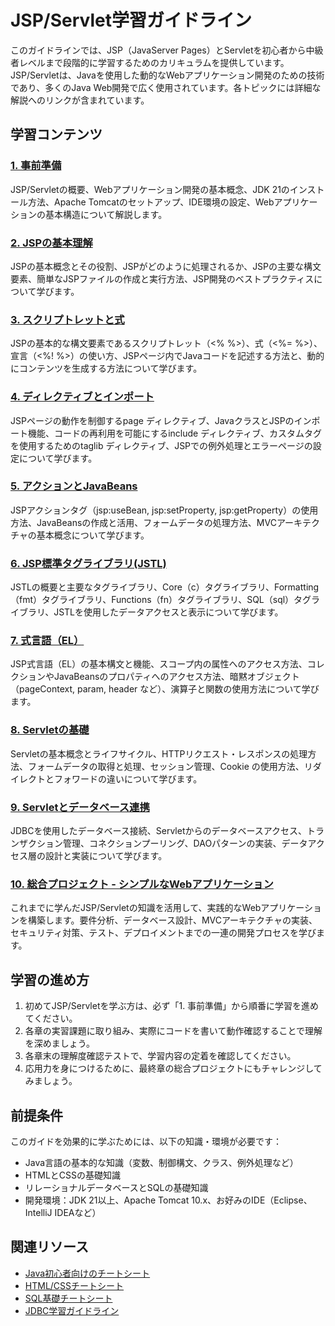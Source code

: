 # JSP/Servlet学習ガイドライン

このガイドラインでは、JSP（JavaServer Pages）とServletを初心者から中級者レベルまで段階的に学習するためのカリキュラムを提供しています。JSP/Servletは、Javaを使用した動的なWebアプリケーション開発のための技術であり、多くのJava Web開発で広く使用されています。各トピックには詳細な解説へのリンクが含まれています。

## 学習コンテンツ

### [1. 事前準備](https://fcircle-biz.github.io/tech_docs/guide/jsp/jsp-learning-material-1.html)
JSP/Servletの概要、Webアプリケーション開発の基本概念、JDK 21のインストール方法、Apache Tomcatのセットアップ、IDE環境の設定、Webアプリケーションの基本構造について解説します。

### [2. JSPの基本理解](https://fcircle-biz.github.io/tech_docs/guide/jsp/jsp-learning-material-2.html)
JSPの基本概念とその役割、JSPがどのように処理されるか、JSPの主要な構文要素、簡単なJSPファイルの作成と実行方法、JSP開発のベストプラクティスについて学びます。

### [3. スクリプトレットと式](https://fcircle-biz.github.io/tech_docs/guide/jsp/jsp-learning-material-3.html)
JSPの基本的な構文要素であるスクリプトレット（<% %>）、式（<%= %>）、宣言（<%! %>）の使い方、JSPページ内でJavaコードを記述する方法と、動的にコンテンツを生成する方法について学びます。

### [4. ディレクティブとインポート](https://fcircle-biz.github.io/tech_docs/guide/jsp/jsp-learning-material-4.html)
JSPページの動作を制御するpage ディレクティブ、JavaクラスとJSPのインポート機能、コードの再利用を可能にするinclude ディレクティブ、カスタムタグを使用するためのtaglib ディレクティブ、JSPでの例外処理とエラーページの設定について学びます。

### [5. アクションとJavaBeans](https://fcircle-biz.github.io/tech_docs/guide/jsp/jsp-learning-material-5.html)
JSPアクションタグ（jsp:useBean, jsp:setProperty, jsp:getProperty）の使用方法、JavaBeansの作成と活用、フォームデータの処理方法、MVCアーキテクチャの基本概念について学びます。

### [6. JSP標準タグライブラリ(JSTL)](https://fcircle-biz.github.io/tech_docs/guide/jsp/jsp-learning-material-6.html)
JSTLの概要と主要なタグライブラリ、Core（c）タグライブラリ、Formatting（fmt）タグライブラリ、Functions（fn）タグライブラリ、SQL（sql）タグライブラリ、JSTLを使用したデータアクセスと表示について学びます。

### [7. 式言語（EL）](https://fcircle-biz.github.io/tech_docs/guide/jsp/jsp-learning-material-7.html)
JSP式言語（EL）の基本構文と機能、スコープ内の属性へのアクセス方法、コレクションやJavaBeansのプロパティへのアクセス方法、暗黙オブジェクト（pageContext, param, header など）、演算子と関数の使用方法について学びます。

### [8. Servletの基礎](https://fcircle-biz.github.io/tech_docs/guide/jsp/jsp-learning-material-8.html)
Servletの基本概念とライフサイクル、HTTPリクエスト・レスポンスの処理方法、フォームデータの取得と処理、セッション管理、Cookie の使用方法、リダイレクトとフォワードの違いについて学びます。

### [9. Servletとデータベース連携](https://fcircle-biz.github.io/tech_docs/guide/jsp/jsp-learning-material-9.html)
JDBCを使用したデータベース接続、Servletからのデータベースアクセス、トランザクション管理、コネクションプーリング、DAOパターンの実装、データアクセス層の設計と実装について学びます。

### [10. 総合プロジェクト - シンプルなWebアプリケーション](https://fcircle-biz.github.io/tech_docs/guide/jsp/jsp-learning-material-10.html)
これまでに学んだJSP/Servletの知識を活用して、実践的なWebアプリケーションを構築します。要件分析、データベース設計、MVCアーキテクチャの実装、セキュリティ対策、テスト、デプロイメントまでの一連の開発プロセスを学びます。

## 学習の進め方

1. 初めてJSP/Servletを学ぶ方は、必ず「1. 事前準備」から順番に学習を進めてください。
2. 各章の実習課題に取り組み、実際にコードを書いて動作確認することで理解を深めましょう。
3. 各章末の理解度確認テストで、学習内容の定着を確認してください。
4. 応用力を身につけるために、最終章の総合プロジェクトにもチャレンジしてみましょう。

## 前提条件

このガイドを効果的に学ぶためには、以下の知識・環境が必要です：

- Java言語の基本的な知識（変数、制御構文、クラス、例外処理など）
- HTMLとCSSの基礎知識
- リレーショナルデータベースとSQLの基礎知識
- 開発環境：JDK 21以上、Apache Tomcat 10.x、お好みのIDE（Eclipse、IntelliJ IDEAなど）

## 関連リソース

- [Java初心者向けのチートシート](https://fcircle-biz.github.io/tech_docs/cheatsheet1/java-cheatsheet.html)
- [HTML/CSSチートシート](https://fcircle-biz.github.io/tech_docs/cheatsheet1/html-css-cheatsheet.html)
- [SQL基礎チートシート](https://fcircle-biz.github.io/tech_docs/cheatsheet1/sql-cheatsheet.html)
- [JDBC学習ガイドライン](https://fcircle-biz.github.io/tech_docs/guide/jdbc/)